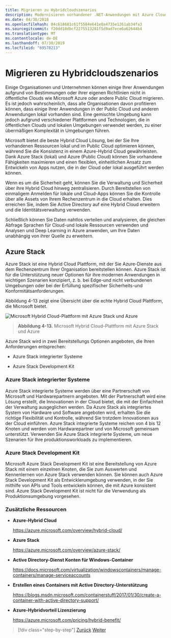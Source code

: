 ```yaml
---
title: Migrieren zu Hybridcloudszenarios
description: Modernisieren vorhandener .NET-Anwendungen mit Azure Cloud und Windows-Containern | Migration zu Hybrid Cloud Szenarios
ms.date: 04/30/2018
ms.openlocfilehash: 04c618681c61f5584e641e0a4735e1261ab34fa3
ms.sourcegitcommit: f20dd18dbcf2275513281f5d9ad7ece6a62644b4
ms.translationtype: MT
ms.contentlocale: de-DE
ms.lasthandoff: 07/30/2019
ms.locfileid: "69578213"
---
```

# <a name="migrate-to-hybrid-cloud-scenarios"></a>Migrieren zu Hybridcloudszenarios

Einige Organisationen und Unternehmen können einige Ihrer Anwendungen aufgrund von Bestimmungen oder ihrer eigenen Richtlinien nicht in öffentliche Clouds wie Microsoft Azure oder andere Public Cloud migrieren. Es ist jedoch wahrscheinlich, dass alle Organisationen davon profitieren können, dass einige Ihrer Anwendungen in der Public Cloud und anderen Anwendungen lokal vorhanden sind. Eine gemischte Umgebung kann jedoch aufgrund verschiedener Plattformen und Technologien, die in öffentlichen Clouds und lokalen Umgebungen verwendet werden, zu einer übermäßigen Komplexität in Umgebungen führen.

Microsoft bietet die beste Hybrid Cloud Lösung, bei der Sie Ihre vorhandenen Ressourcen lokal und im Public Cloud optimieren können, während Sie die Konsistenz in einem Azure-Hybrid Cloud gewährleisten. Dank Azure Stack (lokal) und Azure (Public Cloud) können Sie vorhandene Fähigkeiten maximieren und einen flexiblen, einheitlichen Ansatz zum Entwickeln von Apps nutzen, die in der Cloud oder lokal ausgeführt werden können.

Wenn es um die Sicherheit geht, können Sie die Verwaltung und Sicherheit über ihre Hybrid Cloud hinweg zentralisieren. Durch Bereitstellen von einmaligem Anmelden für lokale und Cloud-Apps können Sie die Kontrolle über alle Assets von Ihrem Rechenzentrum in die Cloud erhalten. Dies erreichen Sie, indem Sie Active Directory auf eine Hybrid Cloud erweitern und die Identitätsverwaltung verwenden.

Schließlich können Sie Daten nahtlos verteilen und analysieren, die gleichen Abfrage Sprachen für Cloud-und lokale Ressourcen verwenden und Analysen und Deep Learning in Azure anwenden, um Ihre Daten unabhängig von ihrer Quelle zu erweitern.

## <a name="azure-stack"></a>Azure Stack

Azure Stack ist eine Hybrid Cloud Plattform, mit der Sie Azure-Dienste aus dem Rechenzentrum Ihrer Organisation bereitstellen können. Azure Stack ist für die Unterstützung neuer Optionen für ihre modernen Anwendungen in wichtigen Szenarien konzipiert, z. b. bei Edge-und nicht verbundenen Umgebungen oder bei der Erfüllung spezifischer Sicherheits-und Konformitätsanforderungen.

Abbildung 4-13 zeigt eine Übersicht über die echte Hybrid Cloud Plattform, die Microsoft bietet.

![Microsoft Hybrid Cloud-Plattform mit Azure Stack und Azure](./media/image13.jpg)

> **Abbildung 4-13.** Microsoft Hybrid Cloud-Plattform mit Azure Stack und Azure

Azure Stack wird in zwei Bereitstellungs Optionen angeboten, die Ihren Anforderungen entsprechen:

- Azure Stack integrierter Systeme

- Azure Stack Development Kit

### <a name="azure-stack-integrated-systems"></a>Azure Stack integrierter Systeme

Azure Stack integrierte Systeme werden über eine Partnerschaft von Microsoft und Hardwarepartnern angeboten. Mit der Partnerschaft wird eine Lösung erstellt, die Innovationen in der Cloud bietet, die mit der Einfachheit der Verwaltung ausgeglichen werden. Da Azure Stack als integriertes System von Hardware und Software angeboten wird, erhalten Sie die richtige Flexibilität und Kontrolle, während Sie trotzdem Innovationen aus der Cloud einführen. Azure Stack integrierte Systeme reichen von 4 bis 12 Knoten und werden vom Hardwarepartner und von Microsoft gemeinsam unterstützt. Verwenden Sie Azure Stack integrierte Systeme, um neue Szenarien für Ihre produktionsworkloads zu implementieren.

### <a name="azure-stack-development-kit"></a>Azure Stack Development Kit

Microsoft Azure Stack Development Kit ist eine Bereitstellung von Azure Stack mit einem einzelnen Knoten, die Sie zum Auswerten und Kennenlernen von Azure Stack verwenden können. Sie können auch Azure Stack Development Kit als Entwicklerumgebung verwenden, in der Sie mithilfe von APIs und Tools entwickeln können, die mit Azure konsistent sind. Azure Stack Development Kit ist nicht für die Verwendung als Produktionsumgebung vorgesehen.

### <a name="additional-resources"></a>Zusätzliche Ressourcen

- **Azure-Hybrid Cloud**

    <https://azure.microsoft.com/overview/hybrid-cloud/>

- **Azure Stack**

    <https://azure.microsoft.com/overview/azure-stack/>

- **Active Directory-Dienst Konten für Windows-Container**

    <https://docs.microsoft.com/virtualization/windowscontainers/manage-containers/manage-serviceaccounts>

- **Erstellen eines Containers mit Active Directory-Unterstützung**

    <https://blogs.msdn.microsoft.com/containerstuff/2017/01/30/create-a-container-with-active-directory-support/>

- **Azure-Hybridvorteil Lizenzierung**

    <https://azure.microsoft.com/pricing/hybrid-benefit/>

>[!div class="step-by-step"]
>[Zurück](modernize-your-apps-lifecycle-with-ci-cd-pipelines-and-devops-tools-in-the-cloud.md)
>[Weiter](../walkthroughs-technical-get-started-overview.md)
